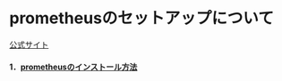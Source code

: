 # prometheusのセットアップについて
[公式サイト](https://prometheus.io/)
#### 1．[prometheusのインストール方法](create%20account/README.md)

